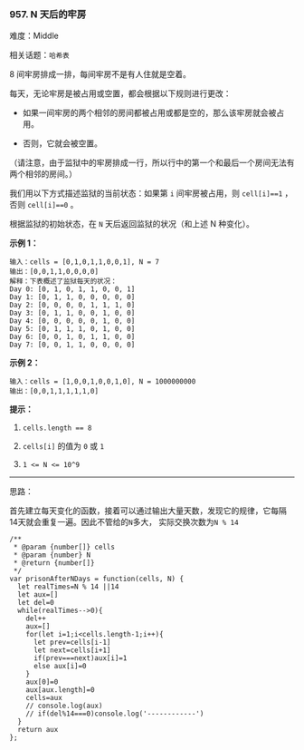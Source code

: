 ### 957. N 天后的牢房

难度：Middle

相关话题：`哈希表`

8 间牢房排成一排，每间牢房不是有人住就是空着。



每天，无论牢房是被占用或空置，都会根据以下规则进行更改：




* 如果一间牢房的两个相邻的房间都被占用或都是空的，那么该牢房就会被占用。

* 否则，它就会被空置。





（请注意，由于监狱中的牢房排成一行，所以行中的第一个和最后一个房间无法有两个相邻的房间。）



我们用以下方式描述监狱的当前状态：如果第  `i`  间牢房被占用，则  `cell[i]==1` ，否则  `cell[i]==0` 。



根据监狱的初始状态，在  `N`  天后返回监狱的状况（和上述 N 种变化）。












**示例 1：** 



```
输入：cells = [0,1,0,1,1,0,0,1], N = 7
输出：[0,0,1,1,0,0,0,0]
解释：下表概述了监狱每天的状况：
Day 0: [0, 1, 0, 1, 1, 0, 0, 1]
Day 1: [0, 1, 1, 0, 0, 0, 0, 0]
Day 2: [0, 0, 0, 0, 1, 1, 1, 0]
Day 3: [0, 1, 1, 0, 0, 1, 0, 0]
Day 4: [0, 0, 0, 0, 0, 1, 0, 0]
Day 5: [0, 1, 1, 1, 0, 1, 0, 0]
Day 6: [0, 0, 1, 0, 1, 1, 0, 0]
Day 7: [0, 0, 1, 1, 0, 0, 0, 0]
```


**示例 2：** 



```
输入：cells = [1,0,0,1,0,0,1,0], N = 1000000000
输出：[0,0,1,1,1,1,1,0]
```






**提示：** 




1.  `cells.length == 8` 

2.  `cells[i]` 的值为  `0`  或  `1` 

3.  `1 <= N <= 10^9` 






-----

思路：

首先建立每天变化的函数，接着可以通过输出大量天数，发现它的规律，它每隔14天就会重复一遍。因此不管给的`N`多大，
实际交换次数为`N % 14`

```
/**
 * @param {number[]} cells
 * @param {number} N
 * @return {number[]}
 */
var prisonAfterNDays = function(cells, N) {
  let realTimes=N % 14 ||14
  let aux=[]
  let del=0
  while(realTimes-->0){
    del++
    aux=[]
    for(let i=1;i<cells.length-1;i++){
      let prev=cells[i-1]
      let next=cells[i+1]
      if(prev===next)aux[i]=1
      else aux[i]=0
    }    
    aux[0]=0
    aux[aux.length]=0
    cells=aux
    // console.log(aux)
    // if(del%14===0)console.log('------------')
  }
  return aux
};
```


